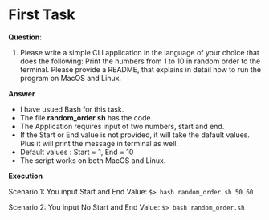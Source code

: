 # First Task
**Question**: 
1. Please write a simple CLI application in the language of your choice that does the following: Print the numbers from 1 to 10 in random order to the terminal. Please provide a README, that explains in detail how to run the program on MacOS and Linux.

**Answer**
- I have usued Bash for this task.
- The file **random_order.sh** has the code.
- The Application requires input of two numbers, start and end.
- If the Start or End value is not provided, it will take the dafault values. Plus it will print the message in terminal as well.
- Default values : Start = 1, End = 10
- The script works on both MacOS and Linux.

**Execution**

Scenario 1: You input Start and End Value:
`$> bash random_order.sh 50 60`

Scenario 2: You input No Start and End Value:
`$> bash random_order.sh`
